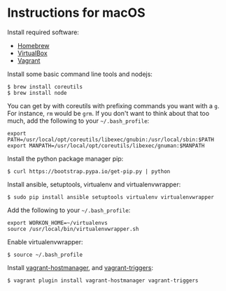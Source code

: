# Instructions for macOS

Install required software:
- [Homebrew](http://brew.sh/)
- [VirtualBox](https://www.virtualbox.org/wiki/Downloads)
- [Vagrant](https://www.vagrantup.com/downloads.html)

Install some basic command line tools and nodejs:

```shell
$ brew install coreutils
$ brew install node
```

You can get by with coreutils with prefixing commands you want with a `g`. For instance, `rm` would be `grm`. If you don't want to think about that too much, add the following to your `~/.bash_profile`:

```shell
export PATH=/usr/local/opt/coreutils/libexec/gnubin:/usr/local/sbin:$PATH
export MANPATH=/usr/local/opt/coreutils/libexec/gnuman:$MANPATH
```

Install the python package manager pip:

```shell
$ curl https://bootstrap.pypa.io/get-pip.py | python
```

Install ansible, setuptools, virtualenv and virtualenvwrapper:

```shell
$ sudo pip install ansible setuptools virtualenv virtualenvwrapper
```

Add the following to your `~/.bash_profile`:

```shell
export WORKON_HOME=~/virtualenvs
source /usr/local/bin/virtualenvwrapper.sh
```

Enable virtualenvwrapper:

```shell
$ source ~/.bash_profile
```

Install [vagrant-hostmanager](https://github.com/devopsgroup-io/vagrant-hostmanager), and [vagrant-triggers](https://github.com/emyl/vagrant-triggers):

```shell
$ vagrant plugin install vagrant-hostmanager vagrant-triggers
```
